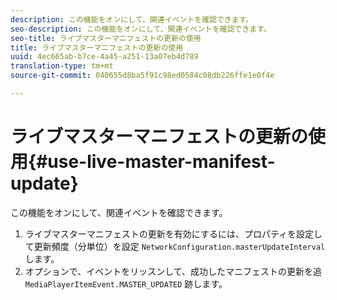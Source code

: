 ```yaml
---
description: この機能をオンにして、関連イベントを確認できます。
seo-description: この機能をオンにして、関連イベントを確認できます。
seo-title: ライブマスターマニフェストの更新の使用
title: ライブマスターマニフェストの更新の使用
uuid: 4ec665ab-b7ce-4a45-a251-13a07eb4d789
translation-type: tm+mt
source-git-commit: 040655d8ba5f91c98ed0584c08db226ffe1e0f4e

---
```



# ライブマスターマニフェストの更新の使用{#use-live-master-manifest-update}

この機能をオンにして、関連イベントを確認できます。

1. ライブマスターマニフェストの更新を有効にするには、プロパティを設定して更新頻度（分単位）を設定 `NetworkConfiguration.masterUpdateInterval` します。
1. オプションで、イベントをリッスンして、成功したマニフェストの更新を追 `MediaPlayerItemEvent.MASTER_UPDATED` 跡します。
